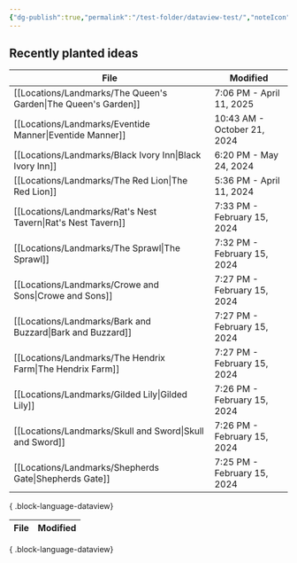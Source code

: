 ```yaml
---
{"dg-publish":true,"permalink":"/test-folder/dataview-test/","noteIcon":""}
---
```



## Recently planted ideas
| File                                                              | Modified                    |
| ----------------------------------------------------------------- | --------------------------- |
| [[Locations/Landmarks/The Queen's Garden\|The Queen's Garden]] | 7:06 PM - April 11, 2025    |
| [[Locations/Landmarks/Eventide Manner\|Eventide Manner]]       | 10:43 AM - October 21, 2024 |
| [[Locations/Landmarks/Black Ivory Inn\|Black Ivory Inn]]       | 6:20 PM - May 24, 2024      |
| [[Locations/Landmarks/The Red Lion\|The Red Lion]]             | 5:36 PM - April 11, 2024    |
| [[Locations/Landmarks/Rat's Nest Tavern\|Rat's Nest Tavern]]   | 7:33 PM - February 15, 2024 |
| [[Locations/Landmarks/The Sprawl\|The Sprawl]]                 | 7:32 PM - February 15, 2024 |
| [[Locations/Landmarks/Crowe and Sons\|Crowe and Sons]]         | 7:27 PM - February 15, 2024 |
| [[Locations/Landmarks/Bark and Buzzard\|Bark and Buzzard]]     | 7:27 PM - February 15, 2024 |
| [[Locations/Landmarks/The Hendrix Farm\|The Hendrix Farm]]     | 7:27 PM - February 15, 2024 |
| [[Locations/Landmarks/Gilded Lily\|Gilded Lily]]               | 7:26 PM - February 15, 2024 |
| [[Locations/Landmarks/Skull and Sword\|Skull and Sword]]       | 7:26 PM - February 15, 2024 |
| [[Locations/Landmarks/Shepherds Gate\|Shepherds Gate]]         | 7:25 PM - February 15, 2024 |

{ .block-language-dataview}


| File | Modified |
| ---- | -------- |

{ .block-language-dataview}